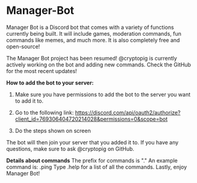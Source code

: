 # Manager-Bot
Manager Bot is a Discord bot that comes with a variety of functions currently being built. It will include games, moderation commands, fun commands like memes, and much more. It is also completely free and open-source!

The Manager Bot project has been resumed! @cryptopig is currently actively working on the bot and adding new commands. Check the GitHub for the most recent updates!

**How to add the bot to your server:**

1. Make sure you have permissions to add the bot to the server you want to add it to.

2. Go to the following link: https://discord.com/api/oauth2/authorize?client_id=769306404720214028&permissions=0&scope=bot

3. Do the steps shown on screen

The bot will then join your server that you added it to. If you have any questions, make sure to ask @cryptopig on GitHub.

**Details about commands**
The prefix for commands is "."
An example command is:
.ping
Type .help for a list of all the commands. Lastly, enjoy Manager Bot!
